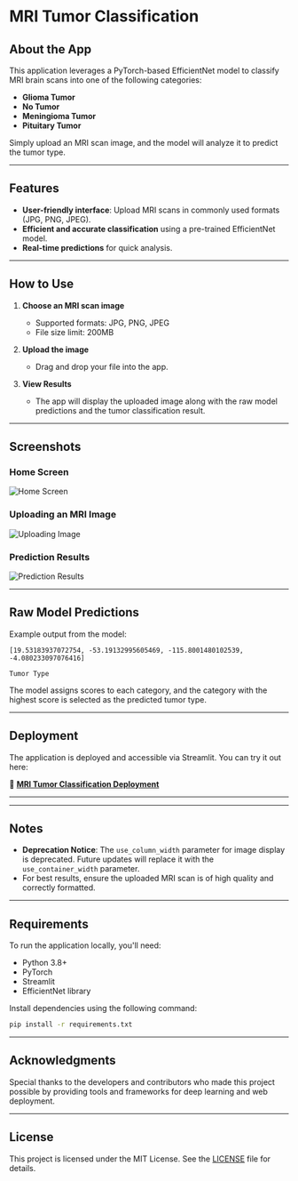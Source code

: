 # MRI Tumor Classification

## About the App
This application leverages a PyTorch-based EfficientNet model to classify MRI brain scans into one of the following categories:

- **Glioma Tumor**
- **No Tumor**
- **Meningioma Tumor**
- **Pituitary Tumor**

Simply upload an MRI scan image, and the model will analyze it to predict the tumor type.

---

## Features
- **User-friendly interface**: Upload MRI scans in commonly used formats (JPG, PNG, JPEG).
- **Efficient and accurate classification** using a pre-trained EfficientNet model.
- **Real-time predictions** for quick analysis.

---

## How to Use
1. **Choose an MRI scan image**
   - Supported formats: JPG, PNG, JPEG
   - File size limit: 200MB

2. **Upload the image**
   - Drag and drop your file into the app.

3. **View Results**
   - The app will display the uploaded image along with the raw model predictions and the tumor classification result.

---

## Screenshots
### Home Screen
![Home Screen](images/home_screen.png)

### Uploading an MRI Image
![Uploading Image](images/upload_image.png)

### Prediction Results
![Prediction Results](images/prediction_results.png)

---

## Raw Model Predictions
Example output from the model:
```text
[19.53183937072754, -53.19132995605469, -115.8001480102539, -4.080233097076416]

Tumor Type
```

The model assigns scores to each category, and the category with the highest score is selected as the predicted tumor type.

---

## Deployment
The application is deployed and accessible via Streamlit. You can try it out here:

🔗 **[MRI Tumor Classification Deployment](https://braintumordeployment.streamlit.app/)**

---
---

## Notes
- **Deprecation Notice**: The `use_column_width` parameter for image display is deprecated. Future updates will replace it with the `use_container_width` parameter.
- For best results, ensure the uploaded MRI scan is of high quality and correctly formatted.

---

## Requirements
To run the application locally, you'll need:
- Python 3.8+
- PyTorch
- Streamlit
- EfficientNet library

Install dependencies using the following command:
```bash
pip install -r requirements.txt
```

---

## Acknowledgments
Special thanks to the developers and contributors who made this project possible by providing tools and frameworks for deep learning and web deployment.

---

## License
This project is licensed under the MIT License. See the [LICENSE](LICENSE) file for details.

